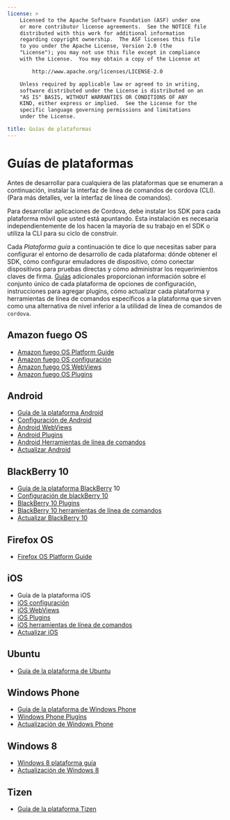 ```yaml
---
license: >
    Licensed to the Apache Software Foundation (ASF) under one
    or more contributor license agreements.  See the NOTICE file
    distributed with this work for additional information
    regarding copyright ownership.  The ASF licenses this file
    to you under the Apache License, Version 2.0 (the
    "License"); you may not use this file except in compliance
    with the License.  You may obtain a copy of the License at

        http://www.apache.org/licenses/LICENSE-2.0

    Unless required by applicable law or agreed to in writing,
    software distributed under the License is distributed on an
    "AS IS" BASIS, WITHOUT WARRANTIES OR CONDITIONS OF ANY
    KIND, either express or implied.  See the License for the
    specific language governing permissions and limitations
    under the License.

title: Guías de plataformas
---
```


# Guías de plataformas

Antes de desarrollar para cualquiera de las plataformas que se enumeran a continuación, instalar la interfaz de línea de comandos de cordova (CLI). (Para más detalles, ver la interfaz de línea de comandos).

Para desarrollar aplicaciones de Cordova, debe instalar los SDK para cada plataforma móvil que usted está apuntando. Esta instalación es necesaria independientemente de los hacen la mayoría de su trabajo en el SDK o utiliza la CLI para su ciclo de construir.

Cada *Plataforma guía* a continuación te dice lo que necesitas saber para configurar el entorno de desarrollo de cada plataforma: dónde obtener el SDK, cómo configurar emuladores de dispositivo, cómo conectar dispositivos para pruebas directas y cómo administrar los requerimientos claves de firma. [Guías](../../index.html) adicionales proporcionan información sobre el conjunto único de cada plataforma de opciones de configuración, instrucciones para agregar plugins, cómo actualizar cada plataforma y herramientas de línea de comandos específicos a la plataforma que sirven como una alternativa de nivel inferior a la utilidad de línea de comandos de `cordova`.

## Amazon fuego OS

*   [Amazon fuego OS Platform Guide](amazonfireos/index.html)
*   [Amazon fuego OS configuración](amazonfireos/config.html)
*   [Amazon fuego OS WebViews](amazonfireos/webview.html)
*   [Amazon fuego OS Plugins](amazonfireos/plugin.html)

## Android

*   [Guía de la plataforma Android](android/index.html)
*   [Configuración de Android](android/config.html)
*   [Android WebViews](android/webview.html)
*   [Android Plugins](android/plugin.html)
*   [Android Herramientas de línea de comandos](android/tools.html)
*   [Actualizar Android](android/upgrading.html)

## BlackBerry 10

*   [Guía de la plataforma BlackBerry](blackberry/index.html) 10
*   [Configuración de blackBerry 10](blackberry10/config.html)
*   [BlackBerry 10 Plugins](blackberry10/plugin.html)
*   [BlackBerry 10 herramientas de línea de comandos](blackberry10/tools.html)
*   [Actualizar BlackBerry 10](blackberry10/upgrading.html)

## Firefox OS

*   [Firefox OS Platform Guide](firefoxos/index.html)

## iOS

*   Guía de la plataforma iOS
*   [iOS configuración](ios/config.html)
*   [iOS WebViews](ios/webview.html)
*   [iOS Plugins](ios/plugin.html)
*   [iOS herramientas de línea de comandos](ios/tools.html)
*   [Actualizar iOS](ios/upgrading.html)

## Ubuntu

*   [Guía de la plataforma de Ubuntu](ubuntu/index.html)

## Windows Phone

*   [Guía de la plataforma de Windows Phone](wp8/index.html)
*   [Windows Phone Plugins](wp8/plugin.html)
*   [Actualización de Windows Phone](wp8/upgrading.html)

## Windows 8

*   [Windows 8 plataforma guía](win8/index.html)
*   [Actualización de Windows 8](win8/upgrading.html)

## Tizen

*   [Guía de la plataforma Tizen](tizen/index.html)